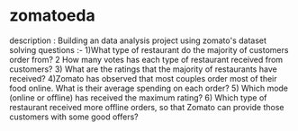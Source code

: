 # zomatoeda
description : Building an data analysis project using  zomato's dataset 
solving  questions :-
 1)What type of restaurant do the majority of customers order from?
 2 How many votes has each type of restaurant received from customers?
 3) What are the ratings that the majority of restaurants have received?
 4)Zomato has observed that most couples order most of their food online. What is their 
    average spending on each order?
 5) Which mode (online or offline) has received the maximum rating?
 6) Which type of restaurant received more offline orders, so that Zomato can provide those 
    customers with some good offers?
